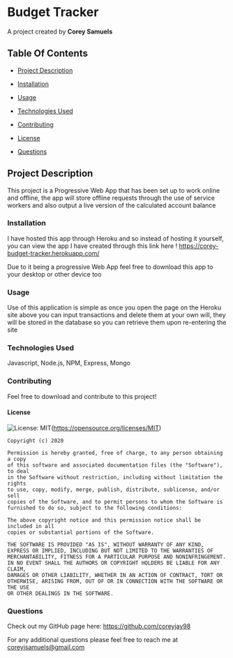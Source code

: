 # Budget Tracker

A project created by **Corey Samuels**

## Table Of Contents

- [Project Description](#project-description)

- [Installation](#installation)

- [Usage](#usage)

- [Technologies Used](#technologies-used)

- [Contributing](#contributing)

- [License](#license)

- [Questions](#questions)

## Project Description

This project is a Progressive Web App that has been set up to work online and offline, the app will store offline requests through the use of service workers and also output a live version of the calculated account balance

### Installation

I have hosted this app through Heroku and so instead of hosting it yourself, you can view the app I have created through this link here !
https://corey-budget-tracker.herokuapp.com/

Due to it being a progressive Web App feel free to download this app to your desktop or other device too

### Usage

Use of this application is simple as once you open the page on the Heroku site above you can input transactions and delete them at your own will, they will be stored in the database so you can retrieve them upon re-entering the site

### Technologies Used

Javascript, Node.js, NPM, Express, Mongo

### Contributing

Feel free to download and contribute to this project!

#### License

![License: MIT](https://img.shields.io/badge/License-MIT-yellow.svg)(https://opensource.org/licenses/MIT)

    Copyright (c) 2020

    Permission is hereby granted, free of charge, to any person obtaining a copy
    of this software and associated documentation files (the "Software"), to deal
    in the Software without restriction, including without limitation the rights
    to use, copy, modify, merge, publish, distribute, sublicense, and/or sell
    copies of the Software, and to permit persons to whom the Software is
    furnished to do so, subject to the following conditions:

    The above copyright notice and this permission notice shall be included in all
    copies or substantial portions of the Software.

    THE SOFTWARE IS PROVIDED "AS IS", WITHOUT WARRANTY OF ANY KIND,
    EXPRESS OR IMPLIED, INCLUDING BUT NOT LIMITED TO THE WARRANTIES OF
    MERCHANTABILITY, FITNESS FOR A PARTICULAR PURPOSE AND NONINFRINGEMENT.
    IN NO EVENT SHALL THE AUTHORS OR COPYRIGHT HOLDERS BE LIABLE FOR ANY CLAIM,
    DAMAGES OR OTHER LIABILITY, WHETHER IN AN ACTION OF CONTRACT, TORT OR
    OTHERWISE, ARISING FROM, OUT OF OR IN CONNECTION WITH THE SOFTWARE OR THE USE
    OR OTHER DEALINGS IN THE SOFTWARE.

### Questions

Check out my GitHub page here: https://github.com/coreyjay98

For any additional questions please feel free to reach me at coreyjsamuels@gmail.com
